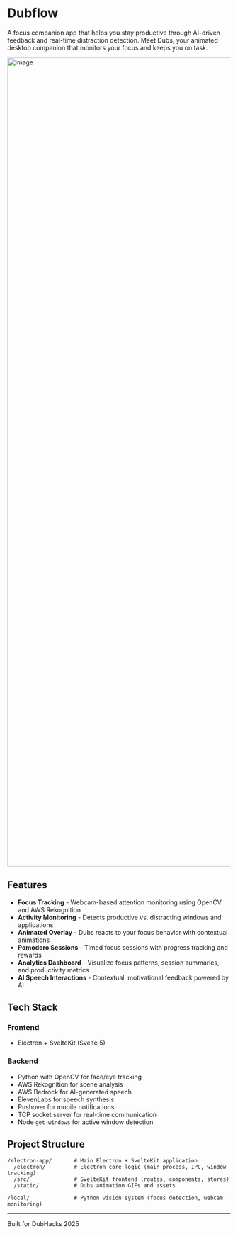 # Dubflow

A focus companion app that helps you stay productive through AI-driven feedback and real-time distraction detection. Meet Dubs, your animated desktop companion that monitors your focus and keeps you on task.

<img width="3024" height="1826" alt="image" src="https://github.com/user-attachments/assets/1ad3baa7-a755-4d6b-a46a-1be0c69513bc" />


## Features

- **Focus Tracking** - Webcam-based attention monitoring using OpenCV and AWS Rekognition
- **Activity Monitoring** - Detects productive vs. distracting windows and applications
- **Animated Overlay** - Dubs reacts to your focus behavior with contextual animations
- **Pomodoro Sessions** - Timed focus sessions with progress tracking and rewards
- **Analytics Dashboard** - Visualize focus patterns, session summaries, and productivity metrics
- **AI Speech Interactions** - Contextual, motivational feedback powered by AI

## Tech Stack

### Frontend

- Electron + SvelteKit (Svelte 5)

### Backend

- Python with OpenCV for face/eye tracking
- AWS Rekognition for scene analysis
- AWS Bedrock for AI-generated speech
- ElevenLabs for speech synthesis
- Pushover for mobile notifications
- TCP socket server for real-time communication
- Node `get-windows` for active window detection

## Project Structure

```
/electron-app/       # Main Electron + SvelteKit application
  /electron/         # Electron core logic (main process, IPC, window tracking)
  /src/              # SvelteKit frontend (routes, components, stores)
  /static/           # Dubs animation GIFs and assets

/local/              # Python vision system (focus detection, webcam monitoring)
```

---

Built for DubHacks 2025
